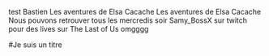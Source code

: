 test
Bastien
Les aventures de Elsa Cacache
Les aventures de Elsa Cacache
Nous pouvons retrouver tous les mercredis soir Samy_BossX sur twitch pour des lives sur The Last of Us omgggg

#Je suis un titre
